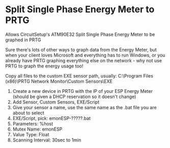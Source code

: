 # Split Single Phase Energy Meter to PRTG

Allows CircuitSetup's ATM90E32 Split Single Phase Energy Meter to be graphed in PRTG

Sure there's lots of other ways to graph data from the Energy Meter, but when your client loves Microsoft and everything has to run Windows, or you already have PRTG graphing everything else on the network - why not use PRTG to graph the energy usage too!

Copy all files to the custom EXE sensor path, usually: C:\Program Files (x86)\PRTG Network Monitor\Custom Sensors\EXE

1) Create a new device in PRTG with the IP of your ESP Energy Meter (should be given a DHCP reservation so it doesn't change)
2) Add Sensor, Custom Sensors, EXE/Script
3) Give your sensor a name, use the same name as the .bat file you are about to select
4) EXE/Script, pick: emonESP-?????.bat
5) Parameters: %host
6) Mutex Name: emonESP
7) Value Type: Float
8) Scanning Interval: 30sec to 1min
